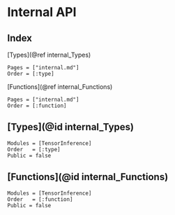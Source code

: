 # Internal API

## Index

[Types](@ref internal_Types)

```@index
Pages = ["internal.md"]
Order = [:type]
```

[Functions](@ref internal_Functions)

```@index
Pages = ["internal.md"]
Order = [:function]
```

## [Types](@id internal_Types)

```@autodocs
Modules = [TensorInference]
Order   = [:type]
Public = false
```

## [Functions](@id internal_Functions)

```@autodocs
Modules = [TensorInference]
Order   = [:function]
Public = false
```
